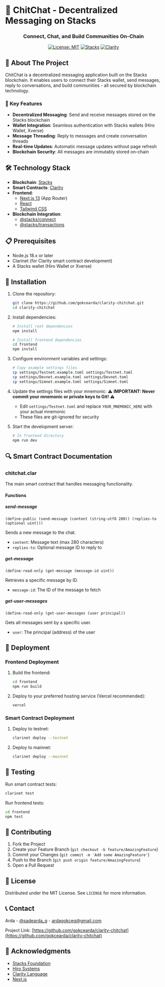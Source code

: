 # 💬 ChitChat - Decentralized Messaging on Stacks

<div align="center">
  <h3>Connect, Chat, and Build Communities On-Chain</h3>
  
  [![License: MIT](https://img.shields.io/badge/License-MIT-yellow.svg)](https://opensource.org/licenses/MIT)
  [![Stacks](https://img.shields.io/badge/Powered%20by-Stacks-purple)](https://www.stacks.co/)
  [![Clarity](https://img.shields.io/badge/Smart%20Contracts-Clarity-blue)](https://clarity-lang.org/)
</div>

## 🚀 About The Project

ChitChat is a decentralized messaging application built on the Stacks blockchain. It enables users to connect their Stacks wallet, send messages, reply to conversations, and build communities - all secured by blockchain technology.

### 🌟 Key Features

- **Decentralized Messaging**: Send and receive messages stored on the Stacks blockchain
- **Wallet Integration**: Seamless authentication with Stacks wallets (Hiro Wallet, Xverse)
- **Message Threading**: Reply to messages and create conversation threads
- **Real-time Updates**: Automatic message updates without page refresh
- **Blockchain Security**: All messages are immutably stored on-chain

## 🛠 Technology Stack

- **Blockchain**: [Stacks](https://www.stacks.co/)
- **Smart Contracts**: [Clarity](https://clarity-lang.org/)
- **Frontend**: 
  - [Next.js 13](https://nextjs.org/) (App Router)
  - [React](https://reactjs.org/)
  - [Tailwind CSS](https://tailwindcss.com/)
- **Blockchain Integration**: 
  - [@stacks/connect](https://www.hiro.so/stacks-js)
  - [@stacks/transactions](https://www.hiro.so/stacks-js)

## 📋 Prerequisites

- Node.js 18.x or later
- Clarinet (for Clarity smart contract development)
- A Stacks wallet (Hiro Wallet or Xverse)

## 🔧 Installation

1. Clone the repository:
   ```bash
   git clone https://github.com/gokcearda/clarity-chitchat.git
   cd clarity-chitchat
   ```

2. Install dependencies:
   ```bash
   # Install root dependencies
   npm install

   # Install frontend dependencies
   cd frontend
   npm install
   ```

3. Configure environment variables and settings:
   ```bash
   # Copy example settings files
   cp settings/Testnet.example.toml settings/Testnet.toml
   cp settings/Devnet.example.toml settings/Devnet.toml
   cp settings/Simnet.example.toml settings/Simnet.toml
   ```

4. Update the settings files with your mnemonic:
   ⚠️ **IMPORTANT: Never commit your mnemonic or private keys to Git!** ⚠️
   - Edit `settings/Testnet.toml` and replace `YOUR_MNEMONIC_HERE` with your actual mnemonic
   - These files are git-ignored for security

5. Start the development server:
   ```bash
   # In frontend directory
   npm run dev
   ```

## 🔍 Smart Contract Documentation

### chitchat.clar

The main smart contract that handles messaging functionality.

#### Functions

##### send-message
```clarity
(define-public (send-message (content (string-utf8 280)) (replies-to (optional uint)))
```
Sends a new message to the chat.
- `content`: Message text (max 280 characters)
- `replies-to`: Optional message ID to reply to

##### get-message
```clarity
(define-read-only (get-message (message-id uint))
```
Retrieves a specific message by ID.
- `message-id`: The ID of the message to fetch

##### get-user-messages
```clarity
(define-read-only (get-user-messages (user principal))
```
Gets all messages sent by a specific user.
- `user`: The principal (address) of the user

## 🚀 Deployment

### Frontend Deployment

1. Build the frontend:
   ```bash
   cd frontend
   npm run build
   ```

2. Deploy to your preferred hosting service (Vercel recommended):
   ```bash
   vercel
   ```

### Smart Contract Deployment

1. Deploy to testnet:
   ```bash
   clarinet deploy --testnet
   ```

2. Deploy to mainnet:
   ```bash
   clarinet deploy --mainnet
   ```

## 🧪 Testing

Run smart contract tests:
```bash
clarinet test
```

Run frontend tests:
```bash
cd frontend
npm test
```

## 👥 Contributing

1. Fork the Project
2. Create your Feature Branch (`git checkout -b feature/AmazingFeature`)
3. Commit your Changes (`git commit -m 'Add some AmazingFeature'`)
4. Push to the Branch (`git push origin feature/AmazingFeature`)
5. Open a Pull Request

## 📄 License

Distributed under the MIT License. See `LICENSE` for more information.

## 📞 Contact

Arda - [@sadearda_g](https://twitter.com/sadearda_g) - ardagokceg@gmail.com

Project Link: [https://github.com/gokcearda/clarity-chitchat](https://github.com/gokcearda/clarity-chitchat)

## 🙏 Acknowledgments

- [Stacks Foundation](https://stacks.org/)
- [Hiro Systems](https://www.hiro.so/)
- [Clarity Language](https://clarity-lang.org/)
- [Next.js](https://nextjs.org/)
